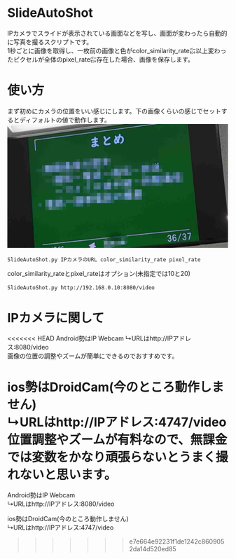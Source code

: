 # SlideAutoShot
IPカメラでスライドが表示されている画面などを写し、画面が変わったら自動的に写真を撮るスクリプトです。<br>
1秒ごとに画像を取得し、一枚前の画像と色がcolor_similarity_rate㌫以上変わったピクセルが全体のpixel_rate㌫存在した場合、画像を保存します。

# 使い方
まず初めにカメラの位置をいい感じにします。下の画像くらいの感じでセットするとディフォルトの値で動作します。
![例](frame_8.png)

```
SlideAutoShot.py IPカメラのURL color_similarity_rate pixel_rate
```
color_similarity_rateとpixel_rateはオプション(未指定では10と20)
```
SlideAutoShot.py http://192.168.0.10:8080/video
```

# IPカメラに関して
<<<<<<< HEAD
Android勢はIP Webcam
↳URLはhttp://IPアドレス:8080/video<br>
画像の位置の調整やズームが簡単にできるのでおすすめです。

ios勢はDroidCam(今のところ動作しません)<br>
↳URLはhttp://IPアドレス:4747/video
位置調整やズームが有料なので、無課金では変数をかなり頑張らないとうまく撮れないと思います。
=======
Android勢はIP Webcam<br>
↳URLはhttp://IPアドレス:8080/video

ios勢はDroidCam(今のところ動作しません)<br>
↳URLはhttp://IPアドレス:4747/video
>>>>>>> e7e664e92231f1de1242c8609052da14d520ed85

